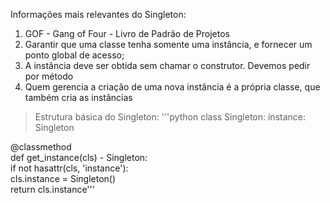 
Informações mais relevantes do Singleton:

1. GOF - Gang of Four - Livro de Padrão de Projetos
2. Garantir que uma classe tenha somente uma instância, e fornecer um ponto global de acesso;
3. A instância deve ser obtida sem chamar o construtor. Devemos pedir por método
4. Quem gerencia a criação de uma nova instância é a própria classe, que também cria as instâncias

> Estrutura básica do Singleton:
'''python
class Singleton:
   instance: Singleton
     
   @classmethod  
   def get_instance(cls) -  Singleton:  
       if not hasattr(cls, 'instance'):  
           cls.instance = Singleton()  
       return cls.instance'''
